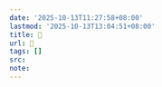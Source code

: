 ```yaml
---
date: '2025-10-13T11:27:58+08:00'
lastmod: '2025-10-13T13:04:51+08:00'
title: 󰚳
url: 󰚳
tags: []
src:
note:
---
```

